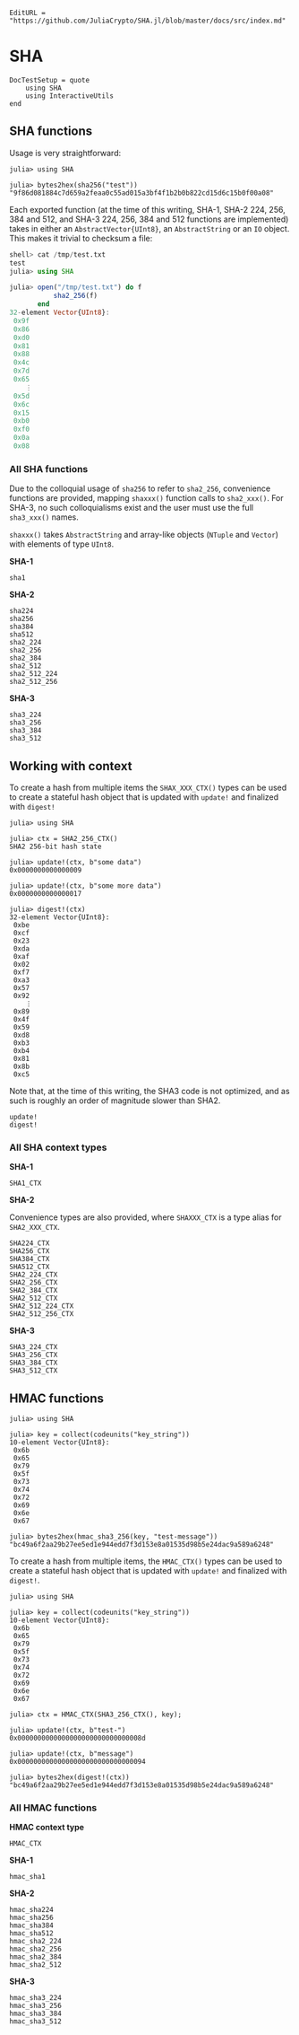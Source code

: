 ```@meta
EditURL = "https://github.com/JuliaCrypto/SHA.jl/blob/master/docs/src/index.md"
```

# SHA

```@meta
DocTestSetup = quote
    using SHA
    using InteractiveUtils
end
```


## SHA functions

Usage is very straightforward:
```jldoctest
julia> using SHA

julia> bytes2hex(sha256("test"))
"9f86d081884c7d659a2feaa0c55ad015a3bf4f1b2b0b822cd15d6c15b0f00a08"
```

Each exported function (at the time of this writing, SHA-1, SHA-2 224, 256, 384 and 512, and SHA-3 224, 256, 384 and 512 functions are implemented) takes in either an `AbstractVector{UInt8}`, an `AbstractString` or an `IO` object.  This makes it trivial to checksum a file:

```julia
shell> cat /tmp/test.txt
test
julia> using SHA

julia> open("/tmp/test.txt") do f
           sha2_256(f)
       end
32-element Vector{UInt8}:
 0x9f
 0x86
 0xd0
 0x81
 0x88
 0x4c
 0x7d
 0x65
    ⋮
 0x5d
 0x6c
 0x15
 0xb0
 0xf0
 0x0a
 0x08
```

### All SHA functions
Due to the colloquial usage of `sha256` to refer to `sha2_256`, convenience functions are provided, mapping `shaxxx()` function calls to `sha2_xxx()`.
For SHA-3, no such colloquialisms exist and the user must use the full `sha3_xxx()` names.

`shaxxx()` takes `AbstractString` and array-like objects (`NTuple` and `Vector`) with elements of type `UInt8`.

**SHA-1**
```@docs
sha1
```

**SHA-2**
```@docs
sha224
sha256
sha384
sha512
sha2_224
sha2_256
sha2_384
sha2_512
sha2_512_224
sha2_512_256
```

**SHA-3**
```@docs
sha3_224
sha3_256
sha3_384
sha3_512
```


## Working with context

To create a hash from multiple items the `SHAX_XXX_CTX()` types can be used to create a stateful hash object that
is updated with `update!` and finalized with `digest!`

```jldoctest
julia> using SHA

julia> ctx = SHA2_256_CTX()
SHA2 256-bit hash state

julia> update!(ctx, b"some data")
0x0000000000000009

julia> update!(ctx, b"some more data")
0x0000000000000017

julia> digest!(ctx)
32-element Vector{UInt8}:
 0xbe
 0xcf
 0x23
 0xda
 0xaf
 0x02
 0xf7
 0xa3
 0x57
 0x92
    ⋮
 0x89
 0x4f
 0x59
 0xd8
 0xb3
 0xb4
 0x81
 0x8b
 0xc5
```

Note that, at the time of this writing, the SHA3 code is not optimized, and as such is roughly an order of magnitude slower than SHA2.

```@docs
update!
digest!
```

### All SHA context types

**SHA-1**
```@docs
SHA1_CTX
```

**SHA-2**

Convenience types are also provided, where `SHAXXX_CTX` is a type alias for `SHA2_XXX_CTX`.
```@docs
SHA224_CTX
SHA256_CTX
SHA384_CTX
SHA512_CTX
SHA2_224_CTX
SHA2_256_CTX
SHA2_384_CTX
SHA2_512_CTX
SHA2_512_224_CTX
SHA2_512_256_CTX
```

**SHA-3**
```@docs
SHA3_224_CTX
SHA3_256_CTX
SHA3_384_CTX
SHA3_512_CTX
```


## HMAC functions

```jldoctest
julia> using SHA

julia> key = collect(codeunits("key_string"))
10-element Vector{UInt8}:
 0x6b
 0x65
 0x79
 0x5f
 0x73
 0x74
 0x72
 0x69
 0x6e
 0x67

julia> bytes2hex(hmac_sha3_256(key, "test-message"))
"bc49a6f2aa29b27ee5ed1e944edd7f3d153e8a01535d98b5e24dac9a589a6248"
```

To create a hash from multiple items, the `HMAC_CTX()` types can be used to create a stateful hash object that
is updated with `update!` and finalized with `digest!`.

```jldoctest
julia> using SHA

julia> key = collect(codeunits("key_string"))
10-element Vector{UInt8}:
 0x6b
 0x65
 0x79
 0x5f
 0x73
 0x74
 0x72
 0x69
 0x6e
 0x67

julia> ctx = HMAC_CTX(SHA3_256_CTX(), key);

julia> update!(ctx, b"test-")
0x0000000000000000000000000000008d

julia> update!(ctx, b"message")
0x00000000000000000000000000000094

julia> bytes2hex(digest!(ctx))
"bc49a6f2aa29b27ee5ed1e944edd7f3d153e8a01535d98b5e24dac9a589a6248"
```

### All HMAC functions

**HMAC context type**
```@docs
HMAC_CTX
```

**SHA-1**
```@docs
hmac_sha1
```

**SHA-2**
```@docs
hmac_sha224
hmac_sha256
hmac_sha384
hmac_sha512
hmac_sha2_224
hmac_sha2_256
hmac_sha2_384
hmac_sha2_512
```

**SHA-3**
```@docs
hmac_sha3_224
hmac_sha3_256
hmac_sha3_384
hmac_sha3_512
```
